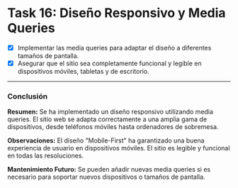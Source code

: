 # **Task 16: Diseño Responsivo y Media Queries**

*   [x] Implementar las media queries para adaptar el diseño a diferentes tamaños de pantalla.
*   [x] Asegurar que el sitio sea completamente funcional y legible en dispositivos móviles, tabletas y de escritorio.

---

### **Conclusión**

**Resumen:** Se ha implementado un diseño responsivo utilizando media queries. El sitio web se adapta correctamente a una amplia gama de dispositivos, desde teléfonos móviles hasta ordenadores de sobremesa.

**Observaciones:** El diseño "Mobile-First" ha garantizado una buena experiencia de usuario en dispositivos móviles. El sitio es legible y funcional en todas las resoluciones.

**Mantenimiento Futuro:** Se pueden añadir nuevas media queries si es necesario para soportar nuevos dispositivos o tamaños de pantalla.
